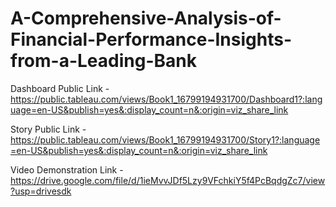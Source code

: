# A-Comprehensive-Analysis-of-Financial-Performance-Insights-from-a-Leading-Bank

Dashboard Public Link - https://public.tableau.com/views/Book1_16799194931700/Dashboard1?:language=en-US&publish=yes&:display_count=n&:origin=viz_share_link

Story Public Link - https://public.tableau.com/views/Book1_16799194931700/Story1?:language=en-US&publish=yes&:display_count=n&:origin=viz_share_link

Video Demonstration Link - https://drive.google.com/file/d/1ieMvvJDf5Lzy9VFchkiY5f4PcBqdgZc7/view?usp=drivesdk
